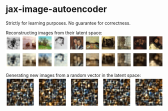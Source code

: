 # jax-image-autoencoder

Strictly for learning purposes. No guarantee for correctness.

Reconstructing images from their latent space:
![reconstruction](reconstruction.png)

Generating new images from a random vector in the latent space:
![generation](latent_space.png)
